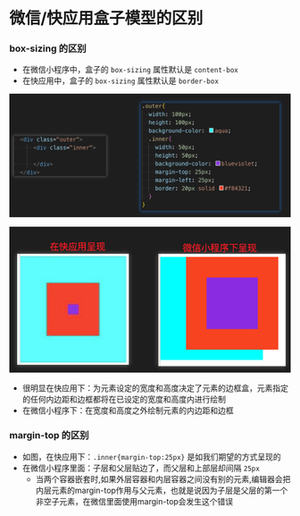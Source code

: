 # 微信/快应用盒子模型的区别

### box-sizing 的区别

* 在微信小程序中，盒子的 `box-sizing` 属性默认是 `content-box`
* 在快应用中，盒子的 `box-sizing` 属性默认是 `border-box`

![box-sizing](./a58380e154f003ee1bb62d04b1367e8f.jpg)

![different](0ba5d47fe77baebe1965f64957f0ebee.jpg)

* 很明显在快应用下：为元素设定的宽度和高度决定了元素的边框盒，元素指定的任何内边距和边框都将在已设定的宽度和高度内进行绘制
* 在微信小程序下：在宽度和高度之外绘制元素的内边距和边框

### margin-top 的区别

* 如图，在快应用下：`.inner{margin-top:25px}` 是如我们期望的方式呈现的
* 在微信小程序里面：子层和父层贴边了，而父层和上部层却间隔 `25px`
  * 当两个容器嵌套时,如果外层容器和内层容器之间没有别的元素,编辑器会把内层元素的margin-top作用与父元素，也就是说因为子层是父层的第一个非空子元素，在微信里面使用margin-top会发生这个错误

